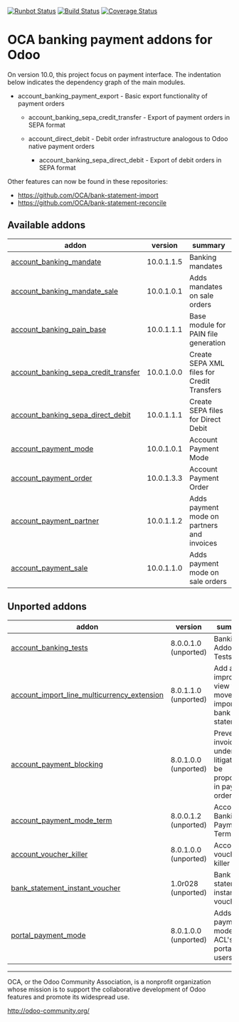 [![Runbot Status](https://runbot.odoo-community.org/runbot/badge/flat/173/10.0.svg)](https://runbot.odoo-community.org/runbot/repo/github-com-oca-bank-payment-173)
[![Build Status](https://travis-ci.org/OCA/bank-payment.svg?branch=10.0)](https://travis-ci.org/OCA/bank-payment)
[![Coverage Status](https://coveralls.io/repos/OCA/bank-payment/badge.png?branch=10.0)](https://coveralls.io/r/OCA/bank-payment?branch=10.0)

OCA banking payment addons for Odoo
===================================

On version 10.0, this project focus on payment interface. The indentation below 
indicates the dependency graph of the main modules.

- account_banking_payment_export - Basic export functionality of payment orders

    - account_banking_sepa_credit_transfer - Export of payment orders in SEPA format

    - account_direct_debit - Debit order infrastructure analogous to Odoo native payment orders

        - account_banking_sepa_direct_debit - Export of debit orders in SEPA format
        
Other features can now be found in these repositories:

 * https://github.com/OCA/bank-statement-import
 * https://github.com/OCA/bank-statement-reconcile

[//]: # (addons)

Available addons
----------------
addon | version | summary
--- | --- | ---
[account_banking_mandate](account_banking_mandate/) | 10.0.1.1.5 | Banking mandates
[account_banking_mandate_sale](account_banking_mandate_sale/) | 10.0.1.0.1 | Adds mandates on sale orders
[account_banking_pain_base](account_banking_pain_base/) | 10.0.1.1.1 | Base module for PAIN file generation
[account_banking_sepa_credit_transfer](account_banking_sepa_credit_transfer/) | 10.0.1.0.0 | Create SEPA XML files for Credit Transfers
[account_banking_sepa_direct_debit](account_banking_sepa_direct_debit/) | 10.0.1.1.1 | Create SEPA files for Direct Debit
[account_payment_mode](account_payment_mode/) | 10.0.1.0.1 | Account Payment Mode
[account_payment_order](account_payment_order/) | 10.0.1.3.3 | Account Payment Order
[account_payment_partner](account_payment_partner/) | 10.0.1.1.2 | Adds payment mode on partners and invoices
[account_payment_sale](account_payment_sale/) | 10.0.1.1.0 | Adds payment mode on sale orders


Unported addons
---------------
addon | version | summary
--- | --- | ---
[account_banking_tests](account_banking_tests/) | 8.0.0.1.0 (unported) | Banking Addons - Tests
[account_import_line_multicurrency_extension](account_import_line_multicurrency_extension/) | 8.0.1.1.0 (unported) | Add an improved view for move line import in bank statement
[account_payment_blocking](account_payment_blocking/) | 8.0.1.0.0 (unported) | Prevent invoices under litigation to be proposed in payment orders.
[account_payment_mode_term](account_payment_mode_term/) | 8.0.0.1.2 (unported) | Account Banking - Payments Term Filter
[account_voucher_killer](account_voucher_killer/) | 8.0.1.0.0 (unported) | Accounting voucher killer
[bank_statement_instant_voucher](bank_statement_instant_voucher/) | 1.0r028 (unported) | Bank statement instant voucher
[portal_payment_mode](portal_payment_mode/) | 8.0.1.0.0 (unported) | Adds payment mode ACL's for portal users

[//]: # (end addons)

----

OCA, or the Odoo Community Association, is a nonprofit organization whose 
mission is to support the collaborative development of Odoo features and 
promote its widespread use.

http://odoo-community.org/

